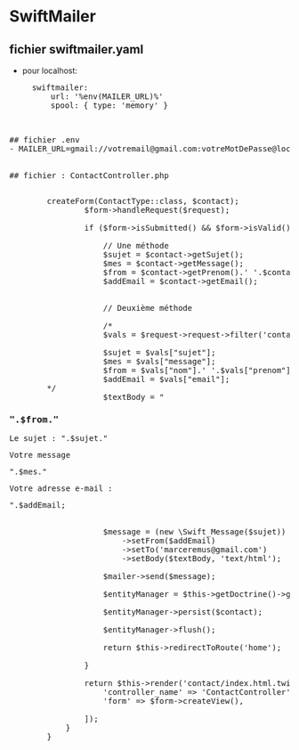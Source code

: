 # SwiftMailer

## fichier swiftmailer.yaml
- pour localhost: 
    <pre>
    swiftmailer:
        url: '%env(MAILER_URL)%'
        spool: { type: 'memory' }
    </pre>


<pre>

## fichier .env
- MAILER_URL=gmail://votremail@gmail.com:votreMotDePasse@localhost


## fichier : ContactController.php
    <pre>
        <?php

        namespace App\Controller;


        use App\Entity\Contact;
        use App\Form\ContactType;
        use Symfony\Bundle\FrameworkBundle\Controller\AbstractController;
        use Symfony\Component\HttpFoundation\Request;
        use Symfony\Component\HttpFoundation\Response;
        use Symfony\Component\Routing\Annotation\Route;

        class ContactController extends AbstractController
        {
            /**
             * @Route("/contact", name="contact")
             */
            public function index(Request $request, \Swift_Mailer $mailer):Response
            {
                $contact = new Contact();
                $form = $this->createForm(ContactType::class, $contact);
                $form->handleRequest($request);

                if ($form->isSubmitted() && $form->isValid()) {

                    // Une méthode
                    $sujet = $contact->getSujet();
                    $mes = $contact->getMessage();
                    $from = $contact->getPrenom().' '.$contact->getNom();
                    $addEmail = $contact->getEmail();


                    // Deuxième méthode

                    /*
                    $vals = $request->request->filter('contact');

                    $sujet = $vals["sujet"];
                    $mes = $vals["message"];
                    $from = $vals["nom"].' '.$vals["prenom"];
                    $addEmail = $vals["email"];
        */
                    $textBody = "<h3>".$from."</h3><p>Le sujet : ".$sujet."</p><p>Votre message</p><p>".$mes."</p><p>Votre adresse e-mail : </p>".$addEmail;


                    $message = (new \Swift_Message($sujet))
                        ->setFrom($addEmail)
                        ->setTo('marceremus@gmail.com')
                        ->setBody($textBody, 'text/html');

                    $mailer->send($message);

                    $entityManager = $this->getDoctrine()->getManager();

                    $entityManager->persist($contact);

                    $entityManager->flush();

                    return $this->redirectToRoute('home');

                }

                return $this->render('contact/index.html.twig', [
                    'controller_name' => 'ContactController',
                    'form' => $form->createView(),

                ]);
            }
        }
    </pre>
